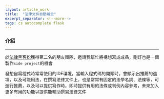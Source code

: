 ```yaml
---
layout: article_work
title:  "法律文件自動補全"
excerpt_separator: <!--more-->
tags: cs autocomplete flask
---
```


<!--more-->

### 介紹
---

於[法律黑客松](https://hackathon.lawsnote.com)獲得第二名的朋友團隊，邀請我幫忙將構想寫成成品，剛好也是一個製作`side project`的機會

發想自寫程式時常常使用的IDE環境，當輸入程式碼的開頭時，會顯示出推薦的選項，以及可能用法，在撰寫法律文件上，也是常常有固定的法學名詞、法條等，可進行推薦，以及可以提供寫作時，即時提供有用的法條或判例內容參考，未來加入更多有用的功能以提供能輔助撰寫法律文件










